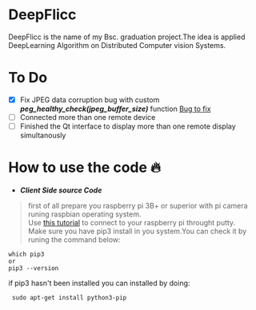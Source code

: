 # DeepFlicc
DeepFlicc is the name of my  Bsc. graduation project.The idea is applied DeepLearning Algorithm on Distributed
Computer vision Systems.
# To Do
 - [x] Fix JPEG data corruption bug with custom ***peg_healthy_check(jpeg_buffer_size)*** function
   [Bug to fix](bug1.png)
 - [ ] Connected more than one remote device
 - [ ] Finished the Qt interface to display more than one remote display simultanously
 
 # How to use the code 🔥
 - ***Client Side source Code<br/>***
> first of all prepare you raspberry pi 3B+ or superior with pi camera runing raspbian operating system.<br/>
Use [this tutorial](https://www.hostinger.com/tutorials/how-to-use-putty-ssh) to connect to your raspberry pi throught putty.<br/>
>  Make sure you have pip3 install in you system.You can check it by runing the command below:<br/>
>
```
which pip3
or 
pip3 --version
```
if pip3 hasn't been installed you can installed by doing:
```
 sudo apt-get install python3-pip
```

